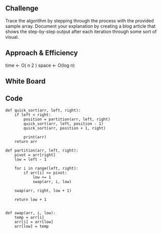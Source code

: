 ## Challenge

Trace the algorithm by stepping through the process with the provided sample array. Document your explanation by creating a blog article that shows the step-by-step output after each iteration through some sort of visual.

## Approach & Efficiency

time <- O( n 2 )
space <- O(log n)

## White Board

## Code

```
def quick_sort(arr, left, right):
    if left < right:
        position = partition(arr, left, right)
        quick_sort(arr, left, position - 1)
        quick_sort(arr, position + 1, right)

        print(arr)
    return arr

def partition(arr, left, right):
    pivot = arr[right]
    low = left - 1

    for i in range(left, right):
        if arr[i] <= pivot:
            low += 1
            swap(arr, i, low)

    swap(arr, right, low + 1)

    return low + 1


def swap(arr, i, low):
    temp = arr[i]
    arr[i] = arr[low]
    arr[low] = temp
```
